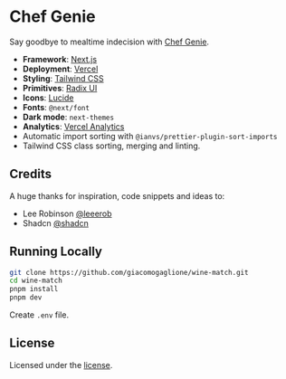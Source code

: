 # Chef Genie

Say goodbye to mealtime indecision with [Chef Genie](https://chef-genie.vercel.app).

- **Framework**: [Next.js](https://nextjs.org/)
- **Deployment**: [Vercel](https://vercel.com)
- **Styling**: [Tailwind CSS](https://tailwindcss.com)
- **Primitives**: [Radix UI](https://https://www.radix-ui.com)
- **Icons**: [Lucide](https://lucide.dev)
- **Fonts**: `@next/font`
- **Dark mode**: `next-themes`
- **Analytics**: [Vercel Analytics](https://vercel.com/analytics)
- Automatic import sorting with `@ianvs/prettier-plugin-sort-imports`
- Tailwind CSS class sorting, merging and linting.

## Credits

A huge thanks for inspiration, code snippets and ideas to:

- Lee Robinson [@leeerob](https://twitter.com/leeerob)
- Shadcn [@shadcn](https://twitter.com/shadcn)

## Running Locally

```bash
git clone https://github.com/giacomogaglione/wine-match.git
cd wine-match
pnpm install
pnpm dev
```

Create `.env` file.

## License

Licensed under the [license](https://github.com/giacomogaglione/wine-match/blob/main/LICENSE.txt).


